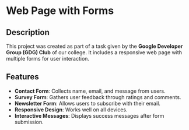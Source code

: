 # Web Page with Forms

## Description
This project was created as part of a task given by the **Google Developer Group (GDG) Club** of our college. It includes a responsive web page with multiple forms for user interaction.

## Features
- **Contact Form**: Collects name, email, and message from users.
- **Survey Form**: Gathers user feedback through ratings and comments.
- **Newsletter Form**: Allows users to subscribe with their email.
- **Responsive Design**: Works well on all devices.
- **Interactive Messages**: Displays success messages after form submission.